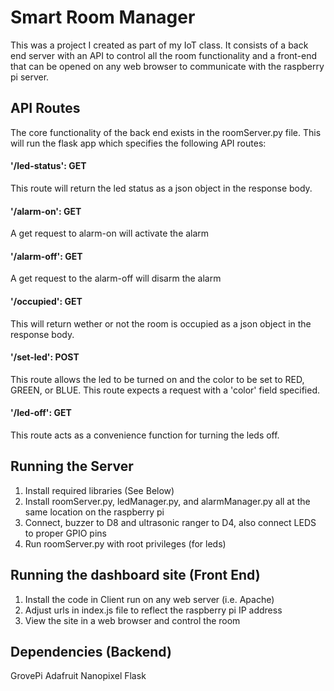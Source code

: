 # Smart Room Manager

This was a project I created as part of my IoT class. It consists of a back end
server with an API to control all the room functionality and a front-end that
can be opened on any web browser to communicate with the raspberry pi server.

## API Routes

The core functionality of the back end exists in the roomServer.py file. This
will run the flask app which specifies the following API routes:

#### '/led-status': GET
This route will return the led status as a json object in the response body.

#### '/alarm-on': GET
A get request to alarm-on will activate the alarm

#### '/alarm-off': GET
A get request to the alarm-off will disarm the alarm

#### '/occupied': GET
This will return wether or not the room is occupied as a json object in the
response body.

#### '/set-led': POST
This route allows the led to be turned on and the color to be set to RED, GREEN,
or BLUE. This route expects a request with a 'color' field specified.

#### '/led-off': GET
This route acts as a convenience function for turning the leds off.


## Running the Server
1. Install required libraries (See Below)
2. Install roomServer.py, ledManager.py, and alarmManager.py all at the same location on the raspberry pi
3. Connect, buzzer to D8 and ultrasonic ranger to D4, also connect LEDS to proper GPIO pins
4. Run roomServer.py with root privileges (for leds)

## Running the dashboard site (Front End)
1. Install the code in Client run on any web server (i.e. Apache)
2. Adjust urls in index.js file to reflect the raspberry pi IP address
3. View the site in a web browser and control the room

## Dependencies (Backend)
GrovePi
Adafruit Nanopixel
Flask

